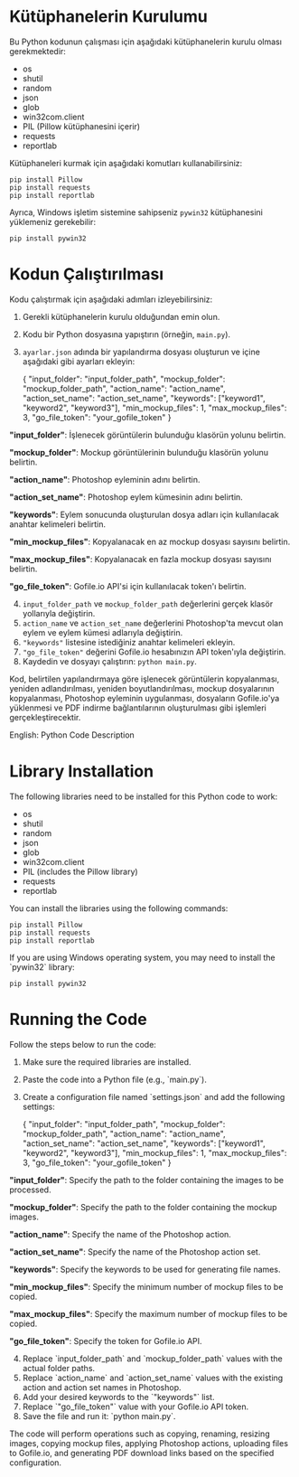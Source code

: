 Kütüphanelerin Kurulumu
=======================

Bu Python kodunun çalışması için aşağıdaki kütüphanelerin kurulu olması gerekmektedir:

*   os
*   shutil
*   random
*   json
*   glob
*   win32com.client
*   PIL (Pillow kütüphanesini içerir)
*   requests
*   reportlab

Kütüphaneleri kurmak için aşağıdaki komutları kullanabilirsiniz:

    pip install Pillow
    pip install requests
    pip install reportlab

Ayrıca, Windows işletim sistemine sahipseniz `pywin32` kütüphanesini yüklemeniz gerekebilir:

    pip install pywin32

Kodun Çalıştırılması
====================

Kodu çalıştırmak için aşağıdaki adımları izleyebilirsiniz:

1.  Gerekli kütüphanelerin kurulu olduğundan emin olun.
2.  Kodu bir Python dosyasına yapıştırın (örneğin, `main.py`).
3.  `ayarlar.json` adında bir yapılandırma dosyası oluşturun ve içine aşağıdaki gibi ayarları ekleyin:

    {
      "input_folder": "input_folder_path",
      "mockup_folder": "mockup_folder_path",
      "action_name": "action_name",
      "action_set_name": "action_set_name",
      "keywords": ["keyword1", "keyword2", "keyword3"],
      "min_mockup_files": 1,
      "max_mockup_files": 3,
      "go_file_token": "your_gofile_token"
    }

**"input\_folder"**: İşlenecek görüntülerin bulunduğu klasörün yolunu belirtin.

**"mockup\_folder"**: Mockup görüntülerinin bulunduğu klasörün yolunu belirtin.

**"action\_name"**: Photoshop eyleminin adını belirtin.

**"action\_set\_name"**: Photoshop eylem kümesinin adını belirtin.

**"keywords"**: Eylem sonucunda oluşturulan dosya adları için kullanılacak anahtar kelimeleri belirtin.

**"min\_mockup\_files"**: Kopyalanacak en az mockup dosyası sayısını belirtin.

**"max\_mockup\_files"**: Kopyalanacak en fazla mockup dosyası sayısını belirtin.

**"go\_file\_token"**: Gofile.io API'si için kullanılacak token'ı belirtin.

4.  `input_folder_path` ve `mockup_folder_path` değerlerini gerçek klasör yollarıyla değiştirin.
5.  `action_name` ve `action_set_name` değerlerini Photoshop'ta mevcut olan eylem ve eylem kümesi adlarıyla değiştirin.
6.  `"keywords"` listesine istediğiniz anahtar kelimeleri ekleyin.
7.  `"go_file_token"` değerini Gofile.io hesabınızın API token'ıyla değiştirin.
8.  Kaydedin ve dosyayı çalıştırın: `python main.py`.

Kod, belirtilen yapılandırmaya göre işlenecek görüntülerin kopyalanması, yeniden adlandırılması, yeniden boyutlandırılması, mockup dosyalarının kopyalanması, Photoshop eyleminin uygulanması, dosyaların Gofile.io'ya yüklenmesi ve PDF indirme bağlantılarının oluşturulması gibi işlemleri gerçekleştirecektir.


English:
 Python Code Description

Library Installation
====================

The following libraries need to be installed for this Python code to work:

*   os
*   shutil
*   random
*   json
*   glob
*   win32com.client
*   PIL (includes the Pillow library)
*   requests
*   reportlab

You can install the libraries using the following commands:

    pip install Pillow
    pip install requests
    pip install reportlab

If you are using Windows operating system, you may need to install the \`pywin32\` library:

    pip install pywin32

Running the Code
================

Follow the steps below to run the code:

1.  Make sure the required libraries are installed.
2.  Paste the code into a Python file (e.g., \`main.py\`).
3.  Create a configuration file named \`settings.json\` and add the following settings:

    {
      "input_folder": "input_folder_path",
      "mockup_folder": "mockup_folder_path",
      "action_name": "action_name",
      "action_set_name": "action_set_name",
      "keywords": ["keyword1", "keyword2", "keyword3"],
      "min_mockup_files": 1,
      "max_mockup_files": 3,
      "go_file_token": "your_gofile_token"
    }

**"input\_folder"**: Specify the path to the folder containing the images to be processed.

**"mockup\_folder"**: Specify the path to the folder containing the mockup images.

**"action\_name"**: Specify the name of the Photoshop action.

**"action\_set\_name"**: Specify the name of the Photoshop action set.

**"keywords"**: Specify the keywords to be used for generating file names.

**"min\_mockup\_files"**: Specify the minimum number of mockup files to be copied.

**"max\_mockup\_files"**: Specify the maximum number of mockup files to be copied.

**"go\_file\_token"**: Specify the token for Gofile.io API.

4.  Replace \`input\_folder\_path\` and \`mockup\_folder\_path\` values with the actual folder paths.
5.  Replace \`action\_name\` and \`action\_set\_name\` values with the existing action and action set names in Photoshop.
6.  Add your desired keywords to the \`"keywords"\` list.
7.  Replace \`"go\_file\_token"\` value with your Gofile.io API token.
8.  Save the file and run it: \`python main.py\`.

The code will perform operations such as copying, renaming, resizing images, copying mockup files, applying Photoshop actions, uploading files to Gofile.io, and generating PDF download links based on the specified configuration.
